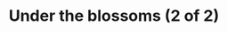 ---
title: "Under the blossoms (2 of 2)"
layout: picture
picture: "/assets/camera-roll/2015/2015-04-19-under-the-blossoms-2/20150419_173204666_iOS.jpg"
thumbnail: "/assets/camera-roll/2015/2015-04-19-under-the-blossoms-2/20150419_173204666_iOS-thumbnail.jpg"
related:
  - "Under the blossoms (1 of 2)"
tags:
  - spring
  - flower
  - looking up
  - tree
  - photograph
  - Seattle
---